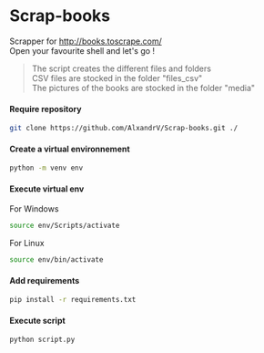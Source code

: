 # Scrap-books

Scrapper for http://books.toscrape.com/  
Open your favourite shell and let's go !


> The script creates the different files and folders  
> CSV files are stocked in the folder "files_csv"  
> The pictures of the books are stocked in the folder "media" 

#### Require repository

```sh
git clone https://github.com/AlxandrV/Scrap-books.git ./
```

#### Create a virtual environnement

```sh
python -m venv env
```

#### Execute virtual env

For Windows
```sh
source env/Scripts/activate
```

For Linux
```sh
source env/bin/activate
```

#### Add requirements

```sh
pip install -r requirements.txt
```

#### Execute script

```sh
python script.py
```